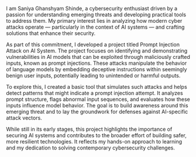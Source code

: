 I am Saniya Ghanshyam Shinde, a cybersecurity enthusiast driven by a passion for understanding emerging threats and developing practical tools to address them. My primary interest lies in analyzing how modern cyber attacks operate — particularly in the context of AI systems — and crafting solutions that enhance their security.

As part of this commitment, I developed a project titled Prompt Injection Attack on AI System. The project focuses on identifying and demonstrating vulnerabilities in AI models that can be exploited through maliciously crafted inputs, known as prompt injections. These attacks manipulate the behavior of language models by embedding deceptive instructions within seemingly benign user inputs, potentially leading to unintended or harmful outputs.

To explore this, I created a basic tool that simulates such attacks and helps detect patterns that might indicate a prompt injection attempt. It analyzes prompt structure, flags abnormal input sequences, and evaluates how these inputs influence model behavior. The goal is to build awareness around this emerging threat and to lay the groundwork for defenses against AI-specific attack vectors.

While still in its early stages, this project highlights the importance of securing AI systems and contributes to the broader effort of building safer, more resilient technologies. It reflects my hands-on approach to learning and my dedication to solving contemporary cybersecurity challenges.
